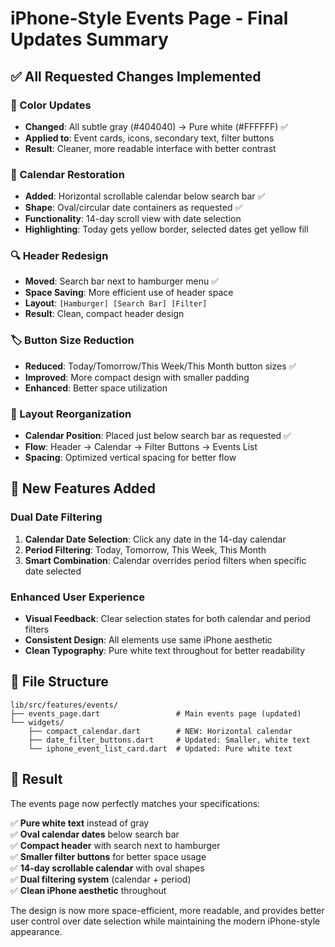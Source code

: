 # iPhone-Style Events Page - Final Updates Summary

## ✅ **All Requested Changes Implemented**

### **🎨 Color Updates**
- **Changed**: All subtle gray (#404040) → Pure white (#FFFFFF) ✅
- **Applied to**: Event cards, icons, secondary text, filter buttons
- **Result**: Cleaner, more readable interface with better contrast

### **📅 Calendar Restoration** 
- **Added**: Horizontal scrollable calendar below search bar ✅
- **Shape**: Oval/circular date containers as requested ✅
- **Functionality**: 14-day scroll view with date selection
- **Highlighting**: Today gets yellow border, selected dates get yellow fill

### **🔍 Header Redesign**
- **Moved**: Search bar next to hamburger menu ✅
- **Space Saving**: More efficient use of header space
- **Layout**: `[Hamburger] [Search Bar] [Filter]`
- **Result**: Clean, compact header design

### **🏷️ Button Size Reduction**
- **Reduced**: Today/Tomorrow/This Week/This Month button sizes ✅
- **Improved**: More compact design with smaller padding
- **Enhanced**: Better space utilization

### **📱 Layout Reorganization**
- **Calendar Position**: Placed just below search bar as requested ✅
- **Flow**: Header → Calendar → Filter Buttons → Events List
- **Spacing**: Optimized vertical spacing for better flow

## **🎯 New Features Added**

### **Dual Date Filtering**
1. **Calendar Date Selection**: Click any date in the 14-day calendar
2. **Period Filtering**: Today, Tomorrow, This Week, This Month
3. **Smart Combination**: Calendar overrides period filters when specific date selected

### **Enhanced User Experience**
- **Visual Feedback**: Clear selection states for both calendar and period filters
- **Consistent Design**: All elements use same iPhone aesthetic
- **Clean Typography**: Pure white text throughout for better readability

## **📁 File Structure**
```
lib/src/features/events/
├── events_page.dart                 # Main events page (updated)
└── widgets/
    ├── compact_calendar.dart        # NEW: Horizontal calendar
    ├── date_filter_buttons.dart     # Updated: Smaller, white text
    └── iphone_event_list_card.dart  # Updated: Pure white text
```

## **🎉 Result**

The events page now perfectly matches your specifications:

✅ **Pure white text** instead of gray  
✅ **Oval calendar dates** below search bar  
✅ **Compact header** with search next to hamburger  
✅ **Smaller filter buttons** for better space usage  
✅ **14-day scrollable calendar** with oval shapes  
✅ **Dual filtering system** (calendar + period)  
✅ **Clean iPhone aesthetic** throughout  

The design is now more space-efficient, more readable, and provides better user control over date selection while maintaining the modern iPhone-style appearance.